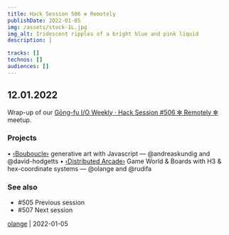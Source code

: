 ```yaml
---
title: Hack Session 506 ✼ Remotely
publishDate: 2022-01-05
img: /assets/stock-1L.jpg
img_alt: Iridescent ripples of a bright blue and pink liquid
description: |

tracks: []
technos: []
audiences: []
---
```


## 12.01.2022

Wrap-up of our [Gōng-fu I/O Weekly · Hack Session #506 ✼ Remotely ✼](https://www.meetup.com/fr-FR/gōngfuIO/events/mkqdrsydccbqb/) meetup.

### Projects

• [‹Bouboucle›](http://bouboucle.com) generative art with Javascript — @andreaskundig and @david-hodgetts 
• [‹Distributed Arcade›](https://github.com/olange/arcade) Game World & Boards with H3 & hex-coordinate systems — @olange and @rudifa

### See also

* #505 Previous session
* #507 Next session

[olange](https://github.com/olange) | 2022-01-05


